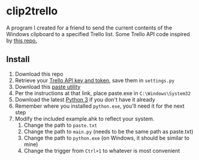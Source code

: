 # clip2trello

A program I created for a friend to send the current contents of the Windows
clipboard to a specified Trello list. Some Trello API code inspired by
[this repo.](https://github.com/bmccormack/trello-python-demo)

## Install

1. Download this repo
1. Retrieve your [Trello API key and token](https://trello.com/1/appKey/generate), save them in `settings.py`
1. Download this [paste utility](http://www.c3scripts.com/tutorials/msdos/paste.html)
1. Per the instructions at that link, place paste.exe in `C:\Windows\System32`
1. Download the latest [Python 3](https://www.python.org/downloads/) if you
  don't have it already
1. Remember where you installed `python.exe`, you'll need it for the next step
1. Modify the included example.ahk to reflect your system.
    1. Change the path to `paste.txt`
    1. Change the path to `main.py` (needs to be the same path as paste.txt)
    1. Change the path to `python.exe` (on Windows, it should be similar to mine)
    1. Change the trigger from `Ctrl+1` to whatever is most convenient
